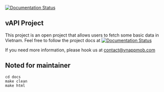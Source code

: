 [![Documentation Status](https://readthedocs.org/projects/vapi-vnappmob/badge/?version=latest)](https://vapi-vnappmob.readthedocs.io/en/latest/?badge=latest)


## vAPI Project

This project is an open project that allows users to fetch some basic data in Vietnam. Feel free to follow the project docs at [![Documentation Status](https://readthedocs.org/projects/vapi-vnappmob/badge/?version=latest)](https://vapi-vnappmob.readthedocs.io/en/latest/?badge=latest)

If you need more information, please hook us at contact@vnappmob.com


## Noted for maintainer

```
cd docs
make clean
make html
```
